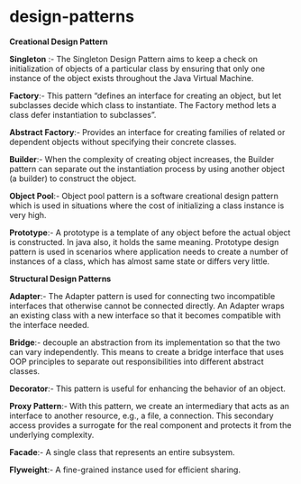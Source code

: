 # design-patterns

<b>Creational Design Pattern</b>

<b>Singleton</b> :- The Singleton Design Pattern aims to keep a check on initialization of objects of a particular class by ensuring that only one instance of the object exists throughout the Java Virtual Machine.

<b>Factory</b>:-  This pattern “defines an interface for creating an object, but let subclasses decide which class to instantiate. The Factory method lets a class defer instantiation to subclasses”.

<b>Abstract Factory</b>:- Provides an interface for creating families of related or dependent objects without specifying their concrete classes.

<b>Builder</b>:- When the complexity of creating object increases, the Builder pattern can separate out the instantiation process by using another object (a builder) to construct the object.

<b>Object Pool</b>:- Object pool pattern is a software creational design pattern which is used in situations where the cost of initializing a class instance is very high.

<b>Prototype</b>:- A prototype is a template of any object before the actual object is constructed. In java also, it holds the same meaning. Prototype design pattern is used in scenarios where application needs to create a number of instances of a class, which has almost same state or differs very little.

<b>Structural Design Patterns</b>

<b>Adapter</b>:- The Adapter pattern is used for connecting two incompatible interfaces that otherwise cannot be connected directly. An Adapter wraps an existing class with a new interface so that it becomes compatible with the interface needed.

<b>Bridge</b>:- decouple an abstraction from its implementation so that the two can vary independently.
         This means to create a bridge interface that uses OOP principles to separate out responsibilities into different abstract classes.
         
<b>Decorator</b>:- This pattern is useful for enhancing the behavior of an object.

<b>Proxy Pattern</b>:- With this pattern, we create an intermediary that acts as an interface to another resource, e.g., a file, a connection. This secondary access provides a surrogate for the real component and protects it from the underlying complexity.

<b>Facade</b>:- A single class that represents an entire subsystem.

<b>Flyweight</b>:- A fine-grained instance used for efficient sharing.
         